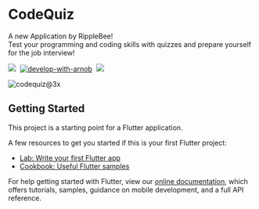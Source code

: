 # CodeQuiz

A new Application by RippleBee! <br>
Test  your  programming  and  coding  skills  with  quizzes  and  prepare  yourself for  the  job  interview!

<img src= "https://img.shields.io/badge/License-MIT-critical?style=plastic&logo=appveyor">&nbsp;
[![develop-with-arnob](https://img.shields.io/badge/Develop%20With-Arnob%20Mahmud-9cf?style=plastic&logo=visual-studio-code&labelColor=292844&logoColor=007ACC)](https://github.com/ArnobMahmud/)&nbsp;
<img src = "https://img.shields.io/endpoint?style=plastic&color=green&logo=google-play&logoColor=green&url=https%3A%2F%2Fplayshields.herokuapp.com%2Fplay%3Fi%3Dcom.codeq.code_quiz_app%26l%3D%24name%26m%3Dv%24version">

![codequiz@3x](https://user-images.githubusercontent.com/60808266/100720430-2f10ee00-33e8-11eb-8e58-0da135a66bd9.png)
</p>

## Getting Started

This project is a starting point for a Flutter application.

A few resources to get you started if this is your first Flutter project:

- [Lab: Write your first Flutter app](https://flutter.dev/docs/get-started/codelab)
- [Cookbook: Useful Flutter samples](https://flutter.dev/docs/cookbook)

For help getting started with Flutter, view our
[online documentation](https://flutter.dev/docs), which offers tutorials,
samples, guidance on mobile development, and a full API reference.
